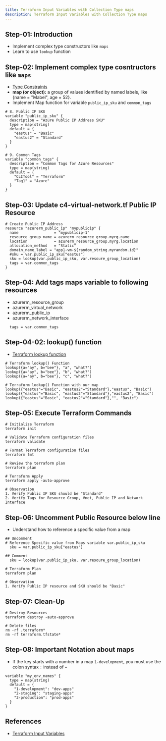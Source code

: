 ```yaml
---
title: Terraform Input Variables with Collection Type maps
description: Terraform Input Variables with Collection Type maps
---
```


## Step-01: Introduction

- Implement complex type constructors like `maps`
- Learn to use `lookup` function

## Step-02: Implement complex type cosntructors like `maps`

- [Type Constraints](https://www.terraform.io/docs/language/expressions/types.html)
- **map (or object):** a group of values identified by named labels, like {name = "Mabel", age = 52}.
- Implement Map function for variable `public_ip_sku` and `common_tags`

```t
# 8. Public IP SKU
variable "public_ip_sku" {
  description = "Azure Public IP Address SKU"
  type = map(string)
  default = {
    "eastus" = "Basic"
    "eastus2" = "Standard"
  }
}

# 9. Common Tags
variable "common_tags" {
  description = "Common Tags for Azure Resources"
  type = map(string)
  default = {
    "CLITool" = "Terraform"
    "Tag1" = "Azure"
  }
}
```

## Step-03: Update c4-virtual-network.tf Public IP Resource

```t
# Create Public IP Address
resource "azurerm_public_ip" "mypublicip" {
  name                = "mypublicip-1"
  resource_group_name = azurerm_resource_group.myrg.name
  location            = azurerm_resource_group.myrg.location
  allocation_method   = "Static"
  domain_name_label = "app1-vm-${random_string.myrandom.id}"
  #sku = var.public_ip_sku["eastus"]
  sku = lookup(var.public_ip_sku, var.resoure_group_location)
  tags = var.common_tags
}
```

## Step-04: Add tags maps variable to following resources

- azurerm_resource_group
- azurerm_virtual_network
- azurerm_public_ip
- azurerm_network_interface

```t
  tags = var.common_tags
```

## Step-04-02: lookup() function

- [Terraform lookup function](https://www.terraform.io/docs/language/functions/lookup.html)

```t
# Terraform lookup() Function
lookup({a="ay", b="bee"}, "a", "what?")
lookup({a="ay", b="bee"}, "b", "what?")
lookup({a="ay", b="bee"}, "c", "what?")

# Terraform lookup() Function with our map
lookup({"eastus"="Basic", "eastus2"="Standard"},"eastus", "Basic")
lookup({"eastus"="Basic", "eastus2"="Standard"},"eastus2", "Basic")
lookup({"eastus"="Basic", "eastus2"="Standard"},"", "Basic")
```

## Step-05: Execute Terraform Commands

```t
# Initialize Terraform
terraform init

# Validate Terraform configuration files
terraform validate

# Format Terraform configuration files
terraform fmt

# Review the terraform plan
terraform plan

# Terraform Apply
terraform apply -auto-approve

# Observation
1. Verify Public IP SKU should be "Standard"
2. Verify Tags for Resource Group, Vnet, Public IP and Network Interface
```

## Step-06: Uncomment Public Resource below line

- Understand how to reference a specific value from a map

```t
## Uncomment
# Reference Specific value from Maps variable var.public_ip_sku
  sku = var.public_ip_sku["eastus"]

## Comment
  sku = lookup(var.public_ip_sku, var.resoure_group_location)

# Terraform Plan
terraform plan

# Observation
1. Verify Public IP resource and SKU should be "Basic"
```

## Step-07: Clean-Up

```t
# Destroy Resources
terraform destroy -auto-approve

# Delete files
rm -rf .terraform*
rm -rf terraform.tfstate*
```

## Step-08: Important Notation about maps

- If the key starts with a number in a map `1-development`, you must use the colon syntax `:` instead of `=`

```t
variable "my_env_names" {
  type = map(string)
  default = {
    "1-development": "dev-apps"
    "2-staging": "staging-apps"
    "3-production": "prod-apps"
  }
}
```

## References

- [Terraform Input Variables](https://www.terraform.io/docs/language/values/variables.html)
